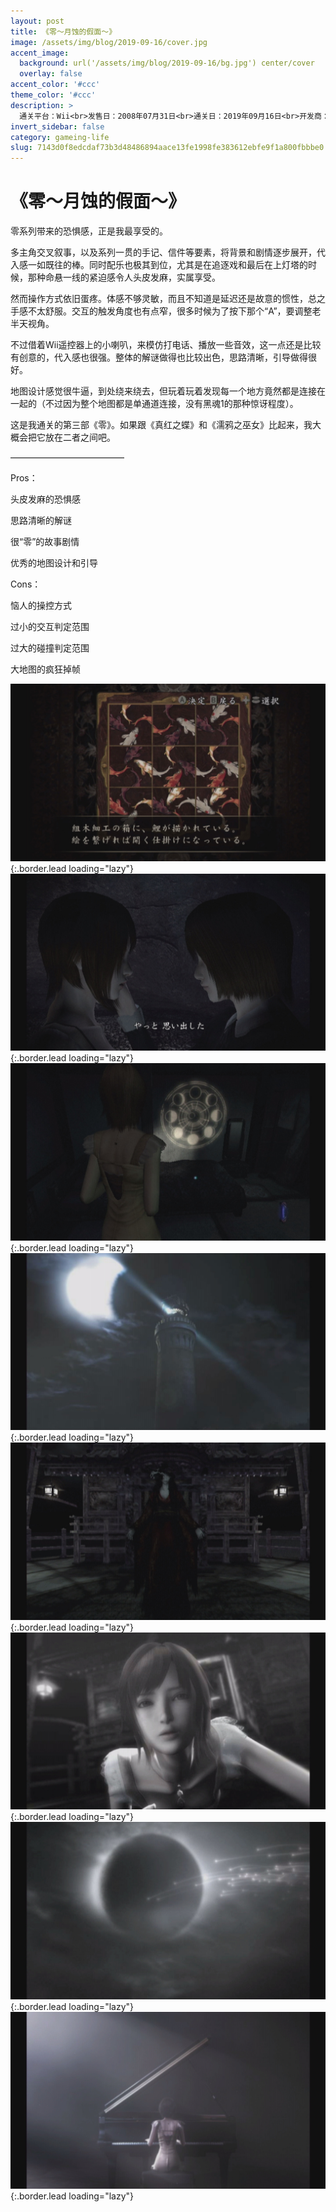 ```yaml
---
layout: post
title: 《零～月蚀的假面～》
image: /assets/img/blog/2019-09-16/cover.jpg
accent_image: 
  background: url('/assets/img/blog/2019-09-16/bg.jpg') center/cover
  overlay: false
accent_color: '#ccc'
theme_color: '#ccc'
description: >
  通关平台：Wii<br>发售日：2008年07月31日<br>通关日：2019年09月16日<br>开发商：特库摩, 草蜢工作室<br>发行商：Nintendo
invert_sidebar: false
category: gameing-life
slug: 7143d0f8edcdaf73b3d48486894aace13fe1998fe383612ebfe9f1a800fbbbe0
---
```


# 《零～月蚀的假面～》

零系列带来的恐惧感，正是我最享受的。

多主角交叉叙事，以及系列一贯的手记、信件等要素，将背景和剧情逐步展开，代入感一如既往的棒。同时配乐也极其到位，尤其是在追逐戏和最后在上灯塔的时候，那种命悬一线的紧迫感令人头皮发麻，实属享受。

然而操作方式依旧蛋疼。体感不够灵敏，而且不知道是延迟还是故意的惯性，总之手感不太舒服。交互的触发角度也有点窄，很多时候为了按下那个“A”，要调整老半天视角。

不过借着Wii遥控器上的小喇叭，来模仿打电话、播放一些音效，这一点还是比较有创意的，代入感也很强。整体的解谜做得也比较出色，思路清晰，引导做得很好。

地图设计感觉很牛逼，到处绕来绕去，但玩着玩着发现每一个地方竟然都是连接在一起的（不过因为整个地图都是单通道连接，没有黑魂1的那种惊讶程度）。

这是我通关的第三部《零》。如果跟《真红之蝶》和《濡鸦之巫女》比起来，我大概会把它放在二者之间吧。

—————————————

Pros：

头皮发麻的恐惧感

思路清晰的解谜

很“零”的故事剧情

优秀的地图设计和引导

Cons：

恼人的操控方式

过小的交互判定范围

过大的碰撞判定范围

大地图的疯狂掉帧

![](/assets/img/blog/2019-09-16/1.jpg){:.border.lead loading="lazy"}
![](/assets/img/blog/2019-09-16/2.jpg){:.border.lead loading="lazy"}
![](/assets/img/blog/2019-09-16/3.jpg){:.border.lead loading="lazy"}
![](/assets/img/blog/2019-09-16/4.jpg){:.border.lead loading="lazy"}
![](/assets/img/blog/2019-09-16/5.jpg){:.border.lead loading="lazy"}
![](/assets/img/blog/2019-09-16/6.jpg){:.border.lead loading="lazy"}
![](/assets/img/blog/2019-09-16/7.jpg){:.border.lead loading="lazy"}
![](/assets/img/blog/2019-09-16/8.jpg){:.border.lead loading="lazy"}

